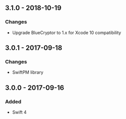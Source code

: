## 3.1.0 - 2018-10-19
### Changes
- Upgrade BlueCryptor to 1.x for Xcode 10 compatibility

## 3.0.1 - 2017-09-18
### Changes
- SwiftPM library

## 3.0.0 - 2017-09-16
### Added
- Swift 4
